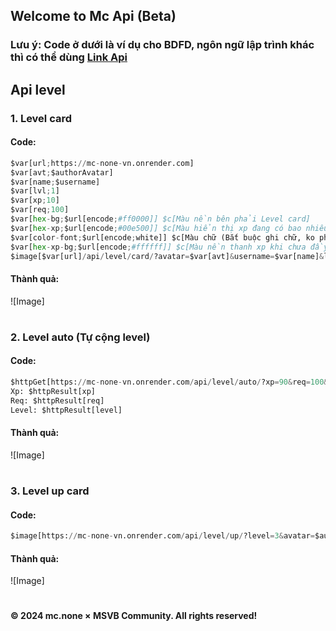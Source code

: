 ## Welcome to Mc Api (Beta)
### Lưu ý: Code ở dưới là ví dụ cho BDFD, ngôn ngữ lập trình khác thì có thể dùng [Link Api](https://mc-none-vn.onrender.com)

## Api level
### 1. Level card
#### Code:
```python
$var[url;https://mc-none-vn.onrender.com]
$var[avt;$authorAvatar]
$var[name;$username]
$var[lvl;1]
$var[xp;10]
$var[req;100]
$var[hex-bg;$url[encode;#ff0000]] $c[Màu nền bên phải Level card]
$var[hex-xp;$url[encode;#00e500]] $c[Màu hiển thị xp đang có bao nhiêu]
$var[color-font;$url[encode;white]] $c[Màu chữ (Bắt buộc ghi chữ, ko phải hex)]
$var[hex-xp-bg;$url[encode;#ffffff]] $c[Màu nền thanh xp khi chưa đầy thanh]
$image[$var[url]/api/level/card/?avatar=$var[avt]&username=$var[name]&level=$var[lvl]&xp=$var[xp]&req=$var[req]&color_bg=$var[hex-bg]&color_xp=$var[hex-xp]&color_font=$var[color-font]&color_xp_bg=$var[hex-xp-bg]]
```
#### Thành quả:
![Image]
# 
### 2. Level auto (Tự cộng level)
#### Code:
```python
$httpGet[https://mc-none-vn.onrender.com/api/level/auto/?xp=90&req=100&level=2&add=5]
Xp: $httpResult[xp]
Req: $httpResult[req]
Level: $httpResult[level]
```
#### Thành quả:
![Image]
# 
### 3. Level up card
#### Code:
```python
$image[https://mc-none-vn.onrender.com/api/level/up/?level=3&avatar=$authorAvatar]
```
#### Thành quả:
![Image]
# 
#### © 2024 mc.none × MSVB Community. All rights reserved!